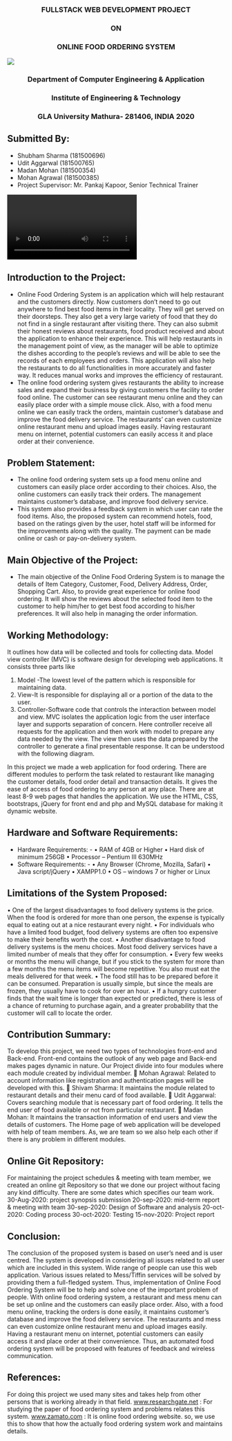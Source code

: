 
<h3 align="center">FULLSTACK WEB DEVELOPMENT PROJECT </h3>
<h3 align="center"> ON </h3>
<h3 align="center">ONLINE FOOD ORDERING SYSTEM</h3>
<img align="center" src="https://upload.wikimedia.org/wikipedia/en/4/42/GLA_University_logo.png" />

<h3 align="center">Department of Computer Engineering & Application</h3>
<h3 align="center">Institute of Engineering & Technology</h3>
<h3 align="center">GLA University
Mathura- 281406, INDIA
2020 </h3>

## Submitted By:
- Shubham Sharma (181500696)            
- Udit Aggarwal (181500765)
- Madan Mohan (181500354)                
- Mohan Agrawal (181500385) 
- Project Supervisor: Mr. Pankaj Kapoor, Senior Technical Trainer

<video> </video>
## Introduction to the Project:
- Online Food Ordering System is an application which will help restaurant and the customers directly. Now customers don’t need to go out anywhere to find best food items in their locality. They will get served on their doorsteps. They also get a very large variety of food that they do not find in a single restaurant after visiting there. They can also submit their honest reviews about restaurants, food product received and about the application to enhance their experience.
This will help restaurants in the management point of view, as the manager will be able to optimize the dishes according to the people’s reviews and will be able to see the records of each employees and orders. This application will also help the restaurants to do all functionalities in more accurately and faster way. It reduces manual works and improves the efficiency of restaurant.
- The online food ordering system gives restaurants the ability to increase sales and expand their business by giving customers the facility to order food online. The customer can see restaurant menu online and they can easily place order with a simple mouse click. Also, with a food menu online we can easily track the orders, maintain customer’s database and improve the food delivery service. The restaurants’ can even customize online restaurant menu and upload images easily. Having restaurant menu on internet, potential customers can easily access it and place order at their convenience.

## Problem Statement:

- The online food ordering system sets up a food menu online and customers can easily place order according to their choices. Also, the online customers can easily track their orders. The management maintains customer’s database, and improve food delivery service.
- This system also provides a feedback system in which user can rate the food items. Also, the proposed system can recommend hotels, food, based on the ratings given by the user, hotel staff will be informed for the improvements along with the quality. The payment can be made online or cash or pay-on-delivery system.

## Main Objective of the Project:

- The main objective of the Online Food Ordering System is to manage the details of Item Category, Customer, Food, Delivery Address, Order, Shopping Cart. Also, to provide great experience for online food ordering. It will show the reviews about the selected food item to the customer to help him/her to get best food according to his/her preferences. It will also help in managing the order information.

## Working Methodology:
It outlines how data will be collected and tools for collecting data. Model view controller (MVC) is software design for developing web applications. It consists three parts like
1. Model -The lowest level of the pattern which is responsible for maintaining data.
2. View-It is responsible for displaying all or a portion of the data to the user.
3. Controller-Software code that controls the interaction between model and view.
MVC isolates the application logic from the user interface layer and supports separation of concern. Here controller receive all requests for the application and then work with model to prepare any data needed by the view. The view then uses the data prepared by the controller to generate a final presentable response. It can be understood with the following diagram.

In this project we made a web application for food ordering. There are different modules to perform the task related to restaurant like managing the customer details, food order detail and transaction details. It gives the ease of access of food ordering to any person at any place. There are at least 8-9 web pages that handles the application. We use the HTML, CSS, bootstraps, jQuery for front end and php and MySQL database for making it dynamic website.

## Hardware and Software Requirements:
- Hardware Requirements: -
•	RAM of 4GB or Higher
•	Hard disk of minimum 256GB
•	Processor – Pentium III 630MHz
- Software Requirements: -
•	Any Browser (Chrome, Mozilla, Safari)
•	Java script/jQuery
•	XAMPP1.0
•	OS – windows 7 or higher or Linux

## Limitations of the System Proposed:

•	One of the largest disadvantages to food delivery systems is the price. When the food is ordered for more than one person, the expense is typically equal to eating out at a nice restaurant every night.
•	For individuals who have a limited food budget, food delivery systems are often too expensive to make their benefits worth the cost.
•	Another disadvantage to food delivery systems is the menu choices. Most food delivery services have a limited number of meals that they offer for consumption.
•	Every few weeks or months the menu will change, but if you stick to the system for more than a few months the menu items will become repetitive. You also must eat the meals delivered for that week.
•	The food still has to be prepared before it can be consumed. Preparation is usually simple, but since the meals are frozen, they usually have to cook for over an hour.
•	If a hungry customer finds that the wait time is longer than expected or predicted, there is less of a chance of returning to purchase again, and a greater probability that the customer will call to locate the order.

## Contribution Summary:

To develop this project, we need two types of technologies front-end and Back-end. Front-end contains the outlook of any web page and Back-end makes pages dynamic in nature. Our Project divide into four modules where each module created by individual member.
	Mohan Agrawal: Related to account information like registration and authentication pages will be developed with this.
	Shivam Sharma:  It maintains the module related to restaurant details and their menu card of food available.
	Udit Aggarwal: Covers searching module that is necessary part of food ordering. It tells the end user of food available or not from particular restaurant.
	Madan Mohan: It maintains the transaction information of end users and view the details of customers.
 The Home page of web application will be developed with help of team members. As, we are team so we also help each other if there is any problem in different modules.

## Online Git Repository:

For maintaining the project schedules & meeting with team member, we created an online git Repository so that we done our project without facing any kind difficulty. There are some dates which specifies our team work.
30-Aug-2020: project synopsis submission
20-sep-2020: mid-term report & meeting with team
30-sep-2020: Design of Software and analysis
20-oct-2020: Coding process
30-oct-2020: Testing
15-nov-2020: Project report

## Conclusion:

The conclusion of the proposed system is based on user’s need and is user centred. The system is developed in considering all issues related to all user which are included in this system. Wide range of people can use this web application. Various issues related to Mess/Tiffin services will be solved by providing them a full-fledged system. Thus, implementation of Online Food Ordering System will be to help and solve one of the important problem of people.
With online food ordering system, a restaurant and mess menu can be set up online and the customers can easily place order. Also, with a food menu online, tracking the orders is done easily, it maintains customer’s database and improve the food delivery service. The restaurants and mess can even customize online restaurant menu and upload images easily. Having a restaurant menu on internet, potential customers can easily access it and place order at their convenience. Thus, an automated food ordering system will be proposed with features of feedback and wireless communication.

## References:

For doing this project we used many sites and takes help from other persons that is working already in that field.
www.researchgate.net : For studying the paper of food ordering system and problems relates this system.
www.zamato.com : It is online food ordering website. so, we use this to show that how the actually food ordering system work and maintains details.








